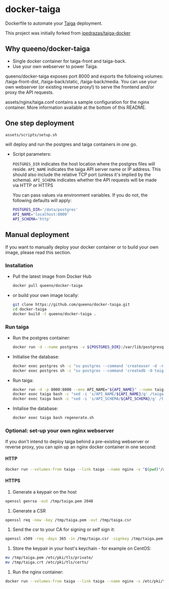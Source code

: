# docker-taiga

Dockerfile to automate your [Taiga](https://Taiga.io/) deployment.

This project was initially forked from [ipedrazas/taiga-docker](https://github.com/ipedrazas/taiga-docker)

## Why queeno/docker-taiga

- Single docker container for taiga-front and taiga-back.
- Use your own webserver to power Taiga.

queeno/docker-taiga exposes port 8000 and exports the following volumes: /taiga-front-dist, /taiga-back/static, /taiga-back/media.
You can use your own webserver (or existing reverse proxy!) to serve the frontend and/or proxy the API requests.

assets/nginx/taiga.conf contains a sample configuration for the nginx container. More information available at the bottom of this README. 

## One step deployment

```bash
assets/scripts/setup.sh
```

will deploy and run the postgres and taiga containers in one go.

- Script parameters:

  `POSTGRES_DIR` indicates the host location where the postgres files will reside.
  `API_NAME` indicates the taiga API server name or IP address. This should also include the relative TCP port (unless it's implied by the schema).
  `API_SCHEMA` indicates whether the API requests will be made via HTTP or HTTPS

  You can pass values via environment variables. If you do not, the following defaults will apply:

  ```bash
  POSTGRES_DIR='/data/postgres'
  API_NAME='localhost:8000'
  API_SCHEMA='http'
  ```

## Manual deployment

If you want to manually deploy your docker container or to build your own image, please read this section.

### Installation

- Pull the latest image from Docker Hub
  
  ```bash
  docker pull queeno/docker-taiga
  ```

- or build your own image locally:
  
  ```bash
  git clone https://github.com/queeno/docker-taiga.git
  cd docker-taiga
  docker build -t queeno/docker-taiga .
  ```

### Run taiga

- Run the postgres container:
  
  ```bash
  docker run -d --name postgres -v ${POSTGRES_DIR}:/var/lib/postgresql/data postgres
  ```

- Initialise the database:
  
  ```bash
  docker exec postgres sh -c "su postgres --command 'createuser -d -r -s taiga'"
  docker exec postgres sh -c "su postgres --command 'createdb -O taiga taiga'"
  ```

- Run taiga:
  
  ```bash
  docker run -d -p 8000:8000 --env API_NAME="${API_NAME}" --name taiga --link postgres:postgres queeno/docker-taiga
  docker exec taiga bash -c "sed -i 's/API_NAME/${API_NAME}/g' /taiga-front-dist/dist/js/conf.json"
  docker exec taiga bash -c "sed -i 's/API_SCHEMA/${API_SCHEMA}/g' /taiga-front-dist/dist/js/conf.json"
  ```

- Initalise the database:
  
  ```bash
  docker exec taiga bash regenerate.sh
  ```

### Optional: set-up your own nginx webserver

If you don't intend to deploy taiga behind a pre-existing webserver or reverse proxy, you can spin up an nginx docker container in one second:

#### HTTP

```bash
docker run --volumes-from taiga --link taiga --name nginx -v "$(pwd)"/assets/nginx/taiga.conf:/etc/nginx/conf.d/default.conf:ro -p 80:80 -d nginx
```

#### HTTPS

1. Generate a keypair on the host
```bash
openssl genrsa -out /tmp/taiga.pem 2048
```

1. Generate a CSR
```bash
openssl req -new -key /tmp/taiga.pem -out /tmp/taiga.csr
```

1. Send the csr to your CA for signing or self sign it:
```bash
openssl x509 -req -days 365 -in /tmp/taiga.csr -signkey /tmp/taiga.pem -out /tmp/taiga.crt
```

1. Store the keypair in your host's keychain - for example on CentOS:
```bash
mv /tmp/taiga.pem /etc/pki/tls/private/
mv /tmp/taiga.crt /etc/pki/tls/certs/
```

1. Run the nginx container:

```bash
docker run --volumes-from taiga --link taiga --name nginx -v /etc/pki/tls/certs/taiga.crt:/etc/ssl/cert.pem:ro -v /etc/pki/tls/private/taiga.key:/etc/ssl/cert.key:ro -v /opt/nginx/taiga_ssl.conf:/etc/nginx/conf.d/default.conf:ro -p 443:443 -d nginx
```
